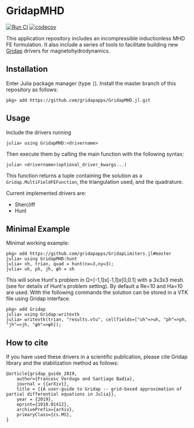 # GridapMHD
[![Run CI](https://github.com/gridapapps/GridapMHD.jl/workflows/Run%20CI/badge.svg?branch=master)](https://github.com/gridapapps/GridapMHD.jl/actions?query=workflow%3A%22Run+CI%22)
[![codecov](https://codecov.io/gh/gridapapps/GridapMHD.jl/branch/master/graph/badge.svg?token=eSKW5MrXYz)](https://codecov.io/gh/gridapapps/GridapMHD.jl)

This application repository includes an incompressible inductionless MHD FE
formulation. It also include a series of tools to facilitate building new
[Gridap](https://github.com/gridap/Gridap.jl) drivers for magnetohydrodynamics.



## Installation
Enter Julia package manager (type `]`). Install the master branch of this repository as follows:
```
pkg> add https://github.com/gridapapps/GridapMHD.jl.git
```

## Usage
Include the drivers running
```
julia> using GridapMHD:<drivername>
```
Then execute them by calling the main function with the following syntax:
```
julia> <drivername>(optional_driver_kwargs...)
```
This function returns a tuple containing the solution as a `Gridap.MultiFieldFEFunction`,
the triangulation used, and the quadrature.

Current implemented drivers are:
- Shercliff
- Hunt

## Minimal Example
Minimal working example:
```
pkg> add https://github.com/gridapapps/GridapLimiters.jl#master
julia> using GridapMHD:hunt
julia> xh, trian, quad = hunt(nx=3,ny=3);
julia> uh, ph, jh, φh = xh
```
This will solve Hunt's problem in Ω=[-1,1]x[-1,1]x[0,0.1] with a 3x3x3 mesh.
(see [](this) for details of Hunt's problem setting). By default a Re=10 and
Ha=10 are used. With the following commands the solution can be stored in a
VTK file using Gridap interface.
```
pkg> add Gridap
julia> using Gridap:writevtk
julia> writevtk(trian, "results.vtu", cellfields=["uh"=>uh, "ph"=>ph, "jh"=>jh, "φh"=>φh]);
```

## How to cite
If you have used these drivers in a scientific publication, please cite Gridap library and the stabilization method as follows:

```
@article{gridap_guide_2019,
    author={Francesc Verdugo and Santiago Badia},
    journal = {{arXiv}},
    title = {{A user-guide to Gridap -- grid-based approximation of partial differential equations in Julia}},
    year = {2019},
    eprint={1910.01412},
    archivePrefix={arXiv},
    primaryClass={cs.MS},
}
```
